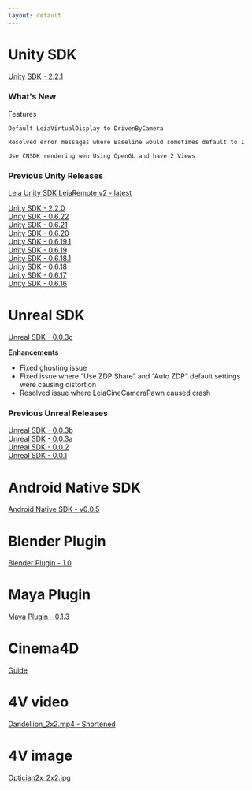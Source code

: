 ```yaml
---
layout: default
---
```




# Unity SDK
<!--- unity_sdk_link_begin --->
[Unity SDK - 2.2.1](https://github.com/LeiaInc/leiainc.github.io/raw/master/Unity/LeiaUnitySDK_Public_v2.2.1.zip)
<br>
<!--- unity_sdk_link_end --->
### What's New
<!--- unity_sdk_text_description_begin --->

Features

    Default LeiaVirtualDisplay to DrivenByCamera
    
    Resolved error messages where Baseline would sometimes default to 1
    
    Use CNSDK rendering wen Using OpenGL and have 2 Views

<!--- unity_sdk_text_description_end --->

### Previous Unity Releases

[Leia Unity SDK LeiaRemote v2 - latest](https://github.com/LeiaInc/leiainc.github.io/raw/master/LeiaRemote2/LeiaRemote2_Latest.zip) <br>

[Unity SDK - 2.2.0](https://github.com/LeiaInc/leiainc.github.io/raw/master/Unity/LeiaUnitySDK_Public_v2.2.0.zip) <br>
[Unity SDK - 0.6.22](https://github.com/LeiaInc/leiainc.github.io/raw/master/Unity/LeiaUnitySDK_Public_v0.6.22.zip) <br>
[Unity SDK - 0.6.21](https://github.com/LeiaInc/leiainc.github.io/raw/master/Unity/LeiaUnitySDK_Public_v0.6.21.zip) <br>
[Unity SDK - 0.6.20](https://github.com/LeiaInc/leiainc.github.io/raw/master/Unity/LeiaUnitySDK_Public_v0.6.20.zip) <br>
[Unity SDK - 0.6.19.1](https://github.com/LeiaInc/leiainc.github.io/raw/master/Unity/LeiaUnitySDK_Public_v0.6.19.1.zip) <br>
[Unity SDK - 0.6.19](https://github.com/LeiaInc/leiainc.github.io/raw/master/Unity/LeiaUnitySDK_Public_v0.6.19.zip) <br>
[Unity SDK - 0.6.18.1](https://github.com/LeiaInc/leiainc.github.io/raw/master/Unity/LeiaUnitySDK_Public_v0.6.18_1.zip) <br>
[Unity SDK - 0.6.18](https://github.com/LeiaInc/leiainc.github.io/raw/master/Unity/LeiaUnitySDK_Public_v0.6.18.zip) <br>
[Unity SDK - 0.6.17](https://github.com/LeiaInc/leiainc.github.io/raw/master/Unity/LeiaUnitySDK_Public_v0.6.17.zip) <br>
[Unity SDK - 0.6.16](https://github.com/LeiaInc/leiainc.github.io/raw/master/Unity/LeiaUnitySDK_Public_v0.6.16.zip) <br>

# Unreal SDK
<!--- unreal_sdk_link_begin --->
[Unreal SDK - 0.0.3c](https://github.com/LeiaInc/leiainc.github.io/raw/master/Unreal/LeiaLoft_Unreal_SDK_LeiaCamera_003c.zip)
<!--- unreal_sdk_link_end --->

<!--- unreal_sdk_text_description_begin --->
**Enhancements**
- Fixed ghosting issue
- Fixed issue where “Use ZDP Share” and “Auto ZDP” default settings were causing distortion
- Resolved issue where LeiaCineCameraPawn caused crash
<!--- unreal_sdk_text_description_end --->

### Previous Unreal Releases
[Unreal SDK - 0.0.3b](https://github.com/LeiaInc/leiainc.github.io/raw/master/Unreal/LeiaLoft_Unreal_SDK_LeiaCamera_003b.zip)<br>
[Unreal SDK - 0.0.3a](https://github.com/LeiaInc/leiainc.github.io/raw/master/Unreal/LeiaLoft_Unreal_SDK_LeiaCamera_003a.zip)<br>
[Unreal SDK - 0.0.2](https://github.com/LeiaInc/leiainc.github.io/raw/master/Unreal/LeiaLoft_Unreal_SDK_LeiaCamera_002_.4e4a563.zip)<br>
[Unreal SDK - 0.0.1](https://github.com/LeiaInc/leiainc.github.io/raw/master/Unreal/LeiaLoft_Unreal_SDK_LeiaCamera_001_bf5adb8.zip)

# Android Native SDK
<!--- android_sdk_link_begin --->
[Android Native SDK - v0.0.5](https://github.com/LeiaInc/leiainc.github.io/raw/master/Android/LeiaLoft_NativeAndroid_SDK_2018-07-19.zip)
<!--- android_sdk_link_end --->
# Blender Plugin
<!--- blender_link_begin --->
[Blender Plugin - 1.0](https://github.com/LeiaInc/leiainc.github.io/raw/master/Blender/Leia+Blender+SDK.zip)
<!--- blender_link_end --->
# Maya Plugin
<!--- maya_link_begin --->
[Maya Plugin - 0.1.3](https://github.com/LeiaInc/leiainc.github.io/raw/master/Maya/LeiaMayaPlugin_v013.zip)
<!--- maya_link_end --->
# Cinema4D
<!--- c4d_link_begin --->
[Guide](https://github.com/LeiaInc/leiainc.github.io/raw/master/C4D/2%20Step%20Rendering%20with%20cinema%204d.pdf)
<!--- c4d_link_end --->
# 4V video
[Dandellion_2x2.mp4 - Shortened](https://github.com/LeiaInc/leiainc.github.io/raw/master/DandellionsSnip_2x2.mp4)

# 4V image
[Optician2x_2x2.jpg](https://github.com/LeiaInc/leiainc.github.io/raw/master/Optician2x_2x2.jpg)
